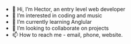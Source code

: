 - 👋 Hi, I’m Hector, an entry level web developer
- 👀 I’m interested in coding and music
- 🌱 I’m currently learning Anglular
- 💞️ I’m looking to collaborate on projects
- 📫 How to reach me - email, phone, website. 

<!---
Ryltc/Ryltc is a ✨ special ✨ repository because its `README.md` (this file) appears on your GitHub profile.
You can click the Preview link to take a look at your changes.
--->
